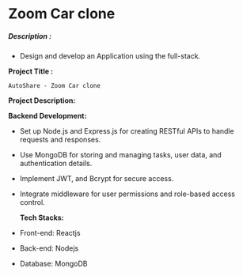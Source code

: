 # Zoom Car clone

##### Description :

* Design and develop an Application using the full-stack.

**Project Title :**

    AutoShare - Zoom Car clone

**Project Description:**

**Backend Development:**

* Set up Node.js and Express.js for creating RESTful APIs to handle requests and responses.
* Use MongoDB for storing and managing tasks, user data, and authentication details.
* Implement JWT, and Bcrypt for secure access.
* Integrate middleware for user permissions and role-based access control.

  **Tech Stacks:**

* Front-end: Reactjs
* Back-end: Nodejs
* Database: MongoDB
